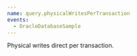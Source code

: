 ```yaml
---
name: query.physicalWritesPerTransaction
events:
  - OracleDatabaseSample
---
```


Physical writes direct per transaction.